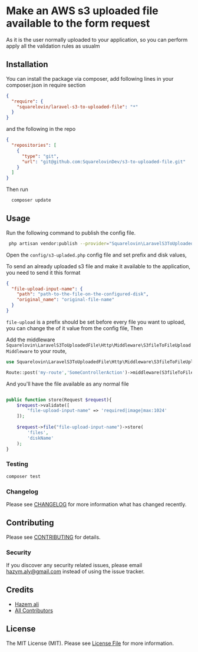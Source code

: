 # Make an AWS s3 uploaded file available to the form request

[comment]: <> ([![Latest Version on Packagist]&#40;https://img.shields.io/packagist/v/squarelovin/laravel-s3-to-uploaded-file.svg?style=flat-square&#41;]&#40;https://packagist.org/packages/squarelovin/laravel-s3-to-uploaded-file&#41;)

[comment]: <> ([![Total Downloads]&#40;https://img.shields.io/packagist/dt/squarelovin/laravel-s3-to-uploaded-file.svg?style=flat-square&#41;]&#40;https://packagist.org/packages/squarelovin/laravel-s3-to-uploaded-file&#41;)

[comment]: <> (![GitHub Actions]&#40;https://github.com/squarelovin/laravel-s3-to-uploaded-file/actions/workflows/main.yml/badge.svg&#41;)

As it is the user normally uploaded to your application, so you can perform apply all the validation rules as usualm

## Installation

You can install the package via composer, add following lines in your composer.json in require section

```json
{
  "require": {
    "squarelovin/laravel-s3-to-uploaded-file": "*"
  }
}
```

and the following in the repo

```json
{
  "repositories": [
    {
      "type": "git",
      "url": "git@github.com:SquarelovinDev/s3-to-uploaded-file.git"
    }
  ]
}
```

Then run

```bash
  composer update 
```

## Usage

Run the following command to publish the config file.

```bash
 php artisan vendor:publish --provider="Squarelovin\LaravelS3ToUploadedFile\LaravelS3ToUploadedFileServiceProvider"
```

Open the `config/s3-upladed.php` config file and set prefix and disk values,

To send an already uploaded s3 file and make it available to the application, you need to send it this format

```json
{
  "file-upload-input-name": {
    "path": "path-to-the-file-on-the-configured-disk",
    "original_name": "original-file-name"
  }
}
```

`file-upload` is a prefix should be set before every file you want to upload, you can change the of it value from the
config file, Then

Add the middleware `Squarelovin\LaravelS3ToUploadedFile\Http\Middleware\S3fileToFileUploadMiddleware`
to your route,

```php
use Squarelovin\LaravelS3ToUploadedFile\Http\Middleware\S3fileToFileUploadMiddleware;

Route::post('my-route','SomeControllerAction')->middleware(S3fileToFileUploadMiddleware::class);
```

And you'll have the file available as any normal file

```php

public function store(Request $request){
    $request->validate([
        "file-upload-input-name" => 'required|image|max:1024'
    ]);
    
    $request->file("file-upload-input-name")->store(
        'files',
        'diskName'
    );
}
```

### Testing

```bash
composer test
```

### Changelog

Please see [CHANGELOG](CHANGELOG.md) for more information what has changed recently.

## Contributing

Please see [CONTRIBUTING](CONTRIBUTING.md) for details.

### Security

If you discover any security related issues, please email hazym.aly@gmail.com instead of using the issue tracker.

## Credits

- [Hazem ali](https://github.com/squarelovin)
- [All Contributors](../../contributors)

## License

The MIT License (MIT). Please see [License File](LICENSE.md) for more information.